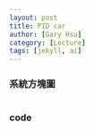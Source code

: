 ```yaml
---
layout: post
title: PID car
author: [Gary Hsu]
category: [Lecture]
tags: [jekyll, ai]
---
```


### 系統方塊圖
![]()


### code



